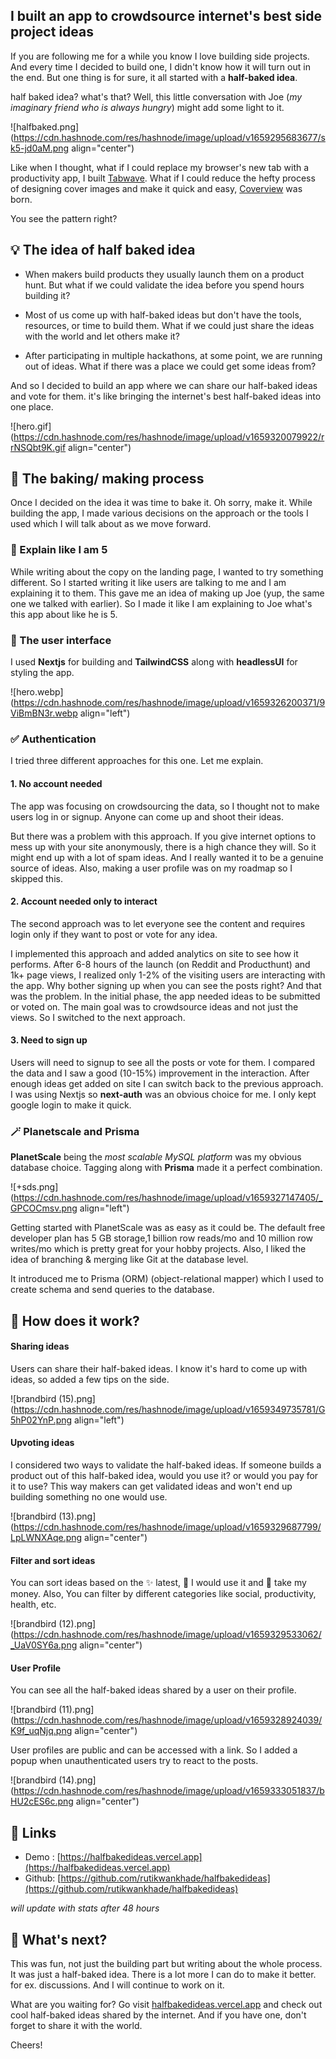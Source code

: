 ## I built an app to crowdsource  internet's best side project ideas


If you are following me for a while you know I love building side projects. And every time I decided to build one, I didn't know how it will turn out in the end.  But one thing is for sure, it all started with a **half-baked idea**.

half baked idea? what's that?
Well, this little conversation with Joe (*my imaginary friend who is always hungry*) might add some light to it.



![halfbaked.png](https://cdn.hashnode.com/res/hashnode/image/upload/v1659295683677/sk5-jd0aM.png align="center")

Like when I thought, what if I could replace my browser's new tab with a productivity app, I built [Tabwave](https://tabwave.app). What if I could reduce the hefty process of designing cover images and make it quick and easy, [Coverview](https://coverview.vercel.app) was born. 

You see the pattern right?


## 💡 The idea of half baked idea

- When makers build products they usually launch them on a product hunt. But what if we could validate the idea before you spend hours building it?

- Most of us come up with half-baked ideas but don't have the tools, resources, or time to build them. What if we could just share the ideas with the world and let others make it?

- After participating in multiple hackathons, at some point, we are running out of ideas. What if there was a place we could get some ideas from?

And so I decided to build an app where we can share our half-baked ideas and vote for them. it's like bringing the internet's best half-baked ideas into one place.


![hero.gif](https://cdn.hashnode.com/res/hashnode/image/upload/v1659320079922/rrNSQbt9K.gif align="center")


## 🍪 The baking/ making process

Once I decided on the idea it was time to bake it. Oh sorry, make it. While building the app, I made various decisions on the approach or the tools I used which I will talk about as we move forward.

### 👶 Explain like I am 5
While writing about the copy on the landing page, I wanted to try something different. So I started writing it like users are talking to me and I am explaining it to them. This gave me an idea of making up Joe (yup, the same one we talked with earlier). So I made it like I am explaining to Joe what's this app about like he is 5.

### 🎨 The user interface
I used **Nextjs** for building and **TailwindCSS** along with **headlessUI** for styling the app.


![hero.webp](https://cdn.hashnode.com/res/hashnode/image/upload/v1659326200371/9ViBmBN3r.webp align="left")

### ✅ Authentication
I tried three different approaches for this one. Let me explain.
#### 1. No account needed
The app was focusing on crowdsourcing the data, so I thought not to make users log in or signup. Anyone can come up and shoot their ideas. 

But there was a problem with this approach. If you give internet options to mess up with your site anonymously, there is a high chance they will. So it might end up with a lot of spam ideas. And I really wanted it to be a genuine source of ideas. Also, making a user profile was on my roadmap so I skipped this.

#### 2.  Account needed only to interact
The second approach was to let everyone see the content and requires login only if they want to post or vote for any idea. 

I implemented this approach and added analytics on site to see how it performs. After 6-8 hours of the launch (on Reddit and Producthunt) and 1k+ page views, I realized only 1-2% of the visiting users are interacting with the app. Why bother signing up when you can see the posts right? And that was the problem. In the initial phase, the app needed ideas to be submitted or voted on. The main goal was to crowdsource ideas and not just the views. So I switched to the next approach.

#### 3. Need to sign up
Users will need to signup to see all the posts or vote for them. I compared the data and I saw a good (10-15%) improvement in the interaction. After enough ideas get added on site I can switch back to the previous approach. I was using Nextjs so **next-auth** was an obvious choice for me. I only kept google login to make it quick.

### 🪄 Planetscale and Prisma
**PlanetScale** being the *most scalable MySQL platform* was my obvious database choice. Tagging along with **Prisma** made it a perfect combination.

![+sds.png](https://cdn.hashnode.com/res/hashnode/image/upload/v1659327147405/_GPCOCmsv.png align="left")

Getting started with PlanetScale was as easy as it could be. The default free developer plan has 5 GB storage,1 billion row reads/mo and 10 million row writes/mo which is pretty great for your hobby projects. Also, I liked the idea of branching & merging like Git at the database level.

It introduced me to Prisma (ORM) (object-relational mapper) which I used to create schema and send queries to the database.


## 👀 How does it work?

#### Sharing ideas
Users can share their half-baked ideas. I know it's hard to come up with ideas, so added a few tips on the side.

![brandbird (15).png](https://cdn.hashnode.com/res/hashnode/image/upload/v1659349735781/G5hP02YnP.png align="left")

#### Upvoting ideas
I considered two ways to validate the half-baked ideas. If someone builds a product out of this half-baked idea, would you use it? or would you pay for it to use? This way makers can get validated ideas and won't end up building something no one would use.

![brandbird (13).png](https://cdn.hashnode.com/res/hashnode/image/upload/v1659329687799/LpLWNXAqe.png align="center")



#### Filter and sort ideas
You can sort ideas based on the ✨ latest, 🙋 I would use it and 💸 take my money. Also, You can filter by different categories like social, productivity, health, etc.

![brandbird (12).png](https://cdn.hashnode.com/res/hashnode/image/upload/v1659329533062/_UaV0SY6a.png align="center")

#### User Profile
You can see all the half-baked ideas shared by a user on their profile. 


![brandbird (11).png](https://cdn.hashnode.com/res/hashnode/image/upload/v1659328924039/K9f_uqNjq.png align="center")

User profiles are public and can be accessed with a link.  So I added a popup when unauthenticated users try to react to the posts.

![brandbird (14).png](https://cdn.hashnode.com/res/hashnode/image/upload/v1659333051837/bHU2cES6c.png align="center")

## 🔗 Links
- Demo : [https://halfbakedideas.vercel.app](https://halfbakedideas.vercel.app)
- Github: [https://github.com/rutikwankhade/halfbakedideas](https://github.com/rutikwankhade/halfbakedideas)

*will update with stats after 48 hours*

## 🔮 What's next?
This was fun, not just the building part but writing about the whole process. It was just a half-baked idea. There is a lot more I can do to make it better. for ex. discussions. And I will continue to work on it.

What are you waiting for? Go visit [halfbakedideas.vercel.app](https://halfbakedideas.vercel.app) and check out cool half-baked ideas shared by the internet. And if you have one, don't forget to share it with the world.

Cheers!
